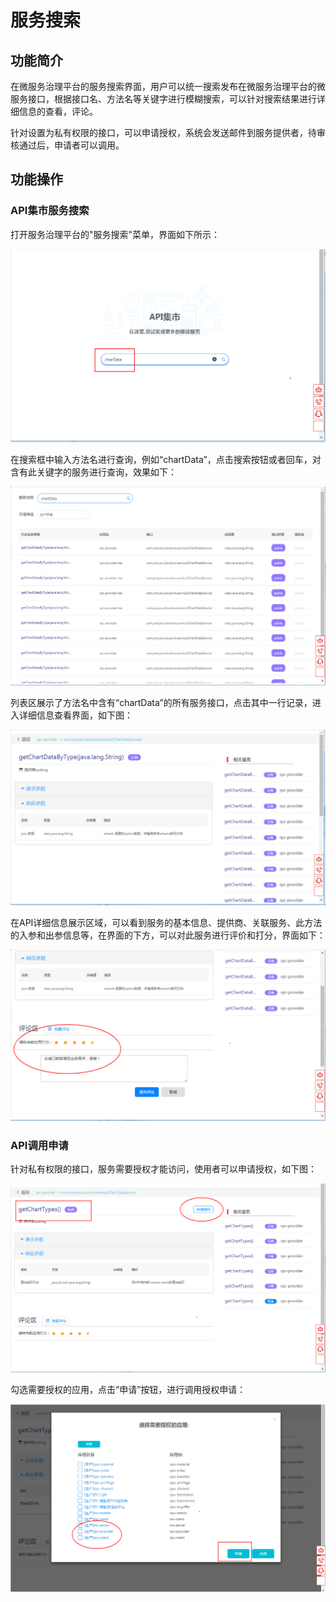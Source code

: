# 服务搜索

## 功能简介

在微服务治理平台的服务搜索界面，用户可以统一搜索发布在微服务治理平台的微服务接口，根据接口名、方法名等关键字进行模糊搜索，可以针对搜索结果进行详细信息的查看，评论。

针对设置为私有权限的接口，可以申请授权，系统会发送邮件到服务提供者，待审核通过后，申请者可以调用。

## 功能操作

### API集市服务搜索

打开服务治理平台的"服务搜索"菜单，界面如下所示：

![](images/apisearch.png)

在搜索框中输入方法名进行查询，例如“chartData”，点击搜索按钮或者回车，对含有此关键字的服务进行查询，效果如下：

![](images/searchresult.png)

列表区展示了方法名中含有“chartData”的所有服务接口，点击其中一行记录，进入详细信息查看界面，如下图：

![](images/apidetail.png)

在API详细信息展示区域，可以看到服务的基本信息、提供商、关联服务、此方法的入参和出参信息等，在界面的下方，可以对此服务进行评价和打分，界面如下：

![](images/apistar.png)

### API调用申请

针对私有权限的接口，服务需要授权才能访问，使用者可以申请授权，如下图：

![](images/apply.png)

勾选需要授权的应用，点击“申请”按钮，进行调用授权申请：

![](images/applyconfirm.png)



